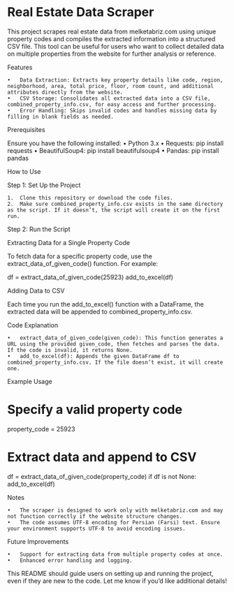 # Real Estate Data Scraper

This project scrapes real estate data from melketabriz.com using unique property codes and compiles the extracted information into a structured CSV file. This tool can be useful for users who want to collect detailed data on multiple properties from the website for further analysis or reference.

Features

	•	Data Extraction: Extracts key property details like code, region, neighborhood, area, total price, floor, room count, and additional attributes directly from the website.
	•	CSV Storage: Consolidates all extracted data into a CSV file, combined_property_info.csv, for easy access and further processing.
	•	Error Handling: Skips invalid codes and handles missing data by filling in blank fields as needed.

Prerequisites

Ensure you have the following installed:
	•	Python 3.x
	•	Requests: pip install requests
	•	BeautifulSoup4: pip install beautifulsoup4
	•	Pandas: pip install pandas

How to Use

Step 1: Set Up the Project

	1.	Clone this repository or download the code files.
	2.	Make sure combined_property_info.csv exists in the same directory as the script. If it doesn’t, the script will create it on the first run.

Step 2: Run the Script

Extracting Data for a Single Property Code

To fetch data for a specific property code, use the extract_data_of_given_code() function. For example:

df = extract_data_of_given_code(25923)
add_to_excel(df)

Adding Data to CSV

Each time you run the add_to_excel() function with a DataFrame, the extracted data will be appended to combined_property_info.csv.

Code Explanation

	•	extract_data_of_given_code(given_code): This function generates a URL using the provided given_code, then fetches and parses the data. If the code is invalid, it returns None.
	•	add_to_excel(df): Appends the given DataFrame df to combined_property_info.csv. If the file doesn’t exist, it will create one.

Example Usage

# Specify a valid property code
property_code = 25923

# Extract data and append to CSV
df = extract_data_of_given_code(property_code)
if df is not None:
    add_to_excel(df)

Notes

	•	The scraper is designed to work only with melketabriz.com and may not function correctly if the website structure changes.
	•	The code assumes UTF-8 encoding for Persian (Farsi) text. Ensure your environment supports UTF-8 to avoid encoding issues.

Future Improvements

	•	Support for extracting data from multiple property codes at once.
	•	Enhanced error handling and logging.

This README should guide users on setting up and running the project, even if they are new to the code. Let me know if you’d like additional details!